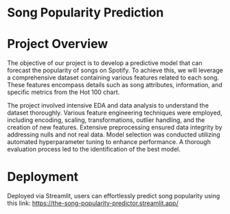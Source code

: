 # Song Popularity Prediction

# Project Overview
The objective of our project is to develop a predictive model that can forecast the popularity of songs on Spotify. To achieve this, we will leverage a comprehensive dataset containing various features related to each song. These features encompass details such as song attributes, information, and specific metrics from the Hot 100 chart.

The project involved intensive EDA and data analysis to understand the dataset thoroughly. Various feature engineering techniques were employed, including encoding, scaling, transformations, outlier handling, and the creation of new features. Extensive preprocessing ensured data integrity by addressing nulls and not real data.
Model selection was conducted utilizing automated hyperparameter tuning to enhance performance. A thorough evaluation process led to the identification of the best model.

# Deployment
Deployed via Streamlit, users can effortlessly predict song popularity using this link:
https://the-song-popularity-predictor.streamlit.app/
